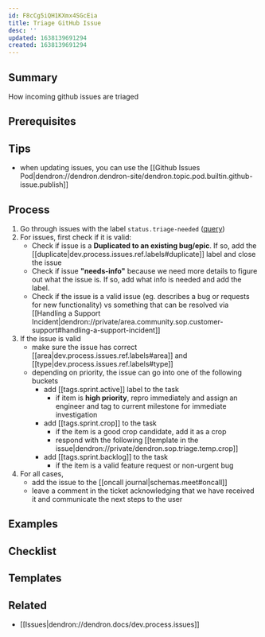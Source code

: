 ```yaml
---
id: F8cCg5iQH1KXmx4SGcEia
title: Triage GitHub Issue
desc: ''
updated: 1638139691294
created: 1638139691294
---
```



## Summary
<!-- What is this SOP about -->
How incoming github issues are triaged

## Prerequisites
<!-- Optional, anything that needs to be done ahead of time-->

## Tips
- when updating issues, you can use the [[Github Issues Pod|dendron://dendron.dendron-site/dendron.topic.pod.builtin.github-issue.publish]]

## Process
<!-- Step by step process on how to carry out the SOP -->
1. Go through issues with the label `status.triage-needed` ([query](https://github.com/dendronhq/dendron/labels/status.triage-needed)) 
1. For issues, first check if it is valid:
    - Check if issue is a  **Duplicated to an existing bug/epic**. If so, add the [[duplicate|dev.process.issues.ref.labels#duplicate]] label and close the issue
    - Check if issue **"needs-info"** because we need more details to figure out what the issue is. If so, add what info is needed and add the label.
    - Check if the issue is a valid issue (eg. describes a bug or requests for new functionality) vs something that can be resolved via [[Handling a Support Incident|dendron://private/area.community.sop.customer-support#handling-a-support-incident]]
1. If the issue is valid
    - make sure the issue has correct [[area|dev.process.issues.ref.labels#area]] and [[type|dev.process.issues.ref.labels#type]]
    - depending on priority, the issue can go into one of the following buckets
        - add [[tags.sprint.active]] label to the task
            - if item is **high priority**, repro immediately and assign an engineer and tag to current milestone for immediate investigation
        - add [[tags.sprint.crop]] to the task
            - if the item is a good crop candidate, add it as a crop 
            - respond with the following [[template in the issue|dendron://private/dendron.sop.triage.temp.crop]]
        - add [[tags.sprint.backlog]] to the task
            - if the item is a valid feature request or non-urgent bug
1. For all cases, 
    - add the issue to the  [[oncall journal|schemas.meet#oncall]] 
    - leave a comment in the ticket acknowledging that we have received it and communicate the next steps to the user 


## Examples
<!-- Examples to what successfully executing the SOP looks like -->

## Checklist
<!-- Optional, use to check if sop is accomplished -->

## Templates
<!-- Any additional templates that might be used -->

## Related
<!-- Related sops or resources -->
- [[Issues|dendron://dendron.docs/dev.process.issues]]


